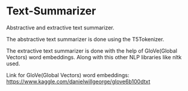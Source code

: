# Text-Summarizer
Abstractive and extractive text summarizer. 

The abstractive text summarizer is done using the T5Tokenizer. 

The extractive text summarizer is done with the help of GloVe(Global Vectors) word embeddings. 
Along with this other NLP libraries like nltk used.

Link for GloVe(Global Vectors) word embeddings: https://www.kaggle.com/danielwillgeorge/glove6b100dtxt
